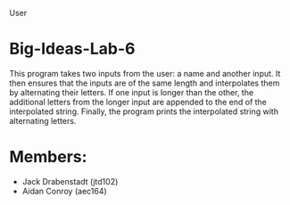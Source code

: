 User
# Big-Ideas-Lab-6
This program takes two inputs from the user: a name and another input. It then ensures that the inputs are of the same length and interpolates them by alternating their letters. If one input is longer than the other, the additional letters from the longer input are appended to the end of the interpolated string. Finally, the program prints the interpolated string with alternating letters.
# Members:
- Jack Drabenstadt (jtd102)
- Aidan Conroy (aec164)